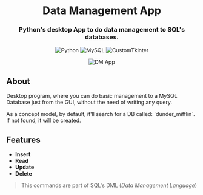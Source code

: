 <h1 align="center">Data Management App</h1>

<h3 align="center">Python's desktop App to do data management to SQL's databases.</h3>

<div align="center">

  ![Python](https://img.shields.io/badge/_-blue?style=plastic&logo=python&logoColor=white&label=Python&labelColor=blue)
  ![MySQL](https://img.shields.io/badge/_-blue?style=plastic&logo=MySQL&logoColor=white&label=MySQL&labelColor=blue)
  ![CustomTkinter](https://img.shields.io/badge/_-blue?style=plastic&label=CustomTkinter&labelColor=blue)
</div>

<div align="center"> 

![DM App](https://github.com/EmanuelRodriguezBedeman/SQL-DML-App/assets/93904438/9148bc5a-9545-4741-bdac-d6486a7ba771)

</div>

<h2>About</h2>
<p>Desktop program, where you can do basic management to a MySQL Database just from the GUI, without the need of writing any query.</p>
<p>As a concept model, by default, it'll search for a DB called: `dunder_mifflin`. If not found, it will be created.</p>

<h2>Features</h2>
<!-- <p>It performs SQL's <em>Data Management Language</em>:</p> -->
<strong>
    <ul>
        <li>Insert</li>
        <li>Read</li>
        <li>Update</li>
        <li>Delete</li>
    </ul>
</strong>

> This commands are part of SQL's DML (*Data Management Language*)

